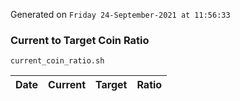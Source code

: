 Generated on `Friday 24-September-2021 at 11:56:33`

### Current to Target Coin Ratio
`current_coin_ratio.sh`

Date|Current|Target|Ratio
---|---|---|---
